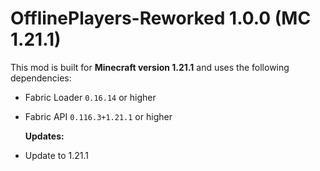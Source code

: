 # OfflinePlayers-Reworked 1.0.0 (MC 1.21.1)

  This mod is built for **Minecraft version 1.21.1** and uses the following dependencies:

* Fabric Loader `0.16.14` or higher
* Fabric API `0.116.3+1.21.1` or higher

  **Updates:**

- Update to 1.21.1